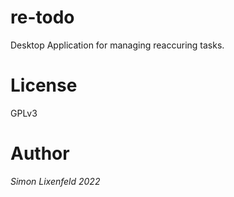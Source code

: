 # re-todo

Desktop Application for managing reaccuring tasks.

# License
GPLv3

# Author
*Simon Lixenfeld 2022*